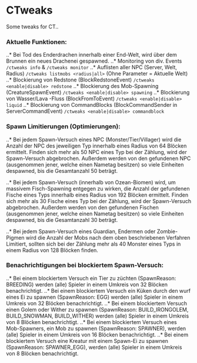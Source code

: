 # CTweaks

Some tweaks for CT..

### Aktuelle Funktionen:
..* Bei Tod des Enderdrachen innerhalb einer End-Welt, wird über dem Brunnen ein neues Drachenei gespawned.
..* Monitoring von div. Events `/ctweaks info` & `/ctweaks monitor`
..* Auflisten aller NPC (Server, Welt, Radius) `/ctweaks listmobs <radius|all>` (Ohne Parameter = Aktuelle Welt)
..* Blockierung von Redstone (BlockRedstoneEvent) `/ctweaks <enable|disable> redstone`
..* Blockierung des Mob-Spawning (CreatureSpawnEvent) `/ctweaks <enable|disable> spawning`
..* Blockierung von Wasser/Lava -Fluss (BlockFromToEvent) `/ctweaks <enable|disable> liquid`
..* Blockierung von CommandBlocks (BlockCommandSender in ServerCommandEvent) `/ctweaks <enable|disable> commandblock`

### Spawn Limitierungen (Optimierungen):
..* Bei jedem Spawn-Versuch eines NPC (Monster/Tier/Villager) wird die Anzahl der NPC des jeweiligen Typ innerhalb eines Radius von 64 Blöcken ermittelt.
Finden sich mehr als 50 NPC eines Typ bei der Zählung, wird der Spawn-Versuch abgebrochen.
Außerdem werden von den gefundenen NPC (ausgenommen jener, welche einen Nametag besitzen) so viele Einheiten despawned, bis die Gesamtanzahl 50 beträgt.

..* Bei jedem Spawn-Versuch (innerhalb von Ozean-Biomen) wird, um massivem Fisch-Spawning entgegen zu wirken, die Anzahl der gefundenen Fische eines Typs
innerhalb eines Radius von 192 Blöcken ermittelt. Finden sich mehr als 30 Fische eines Typ bei der Zählung, wird der Spawn-Versuch abgebrochen.
Außerdem werden von den gefundenen Fischen (ausgenommen jener, welche einen Nametag besitzen) so viele Einheiten despawned, bis die Gesamtanzahl 30 beträgt.

..* Bei jedem Spawn-Versuch eines Guardian, Endermen oder Zombie-Pigmen wird die Anzahl der Mobs nach dem oben beschriebenen Verfahren Limitiert,
sollten sich bei der Zählung mehr als 40 Monster eines Typs in einem Radius von 128 Blöcken finden.

### Benachrichtigungen bei blockiertem Spawn-Versuch:
..* Bei einem blockiertem Versuch ein Tier zu züchten (SpawnReason: BREEDING) werden (alle) Spieler in einem Umkreis von 32 Blöcken benachrichtigt.
..* Bei einem blockiertem Versuch ein Küken durch den wurf eines Ei zu spawnen (SpawnReason: EGG) werden (alle) Spieler in einem Umkreis von 32 Blöcken benachrichtigt.
..* Bei einem blockiertem Versuch einen Golem oder Wither zu spawnen (SpawnReason: BUILD_IRONGOLEM, BUILD_SNOWMAN, BUILD_WITHER) werden (alle) Spieler in einem Umkreis von 8 Blöcken benachrichtigt.
..* Bei einem blockiertem Versuch eines Mob-Spawners, ein Mob zu spawnen (SpawnReason: SPAWNER), werden (alle) Spieler in einem Umkreis von 16 Blöcken benachrichtigt.
..* Bei einem blockiertem Versuch eine Kreatur mit einem Spawn-Ei zu spawnen (SpawnReason: SPAWNER_EGG), werden (alle) Spieler in einem Umkreis von 8 Blöcken benachrichtigt.
